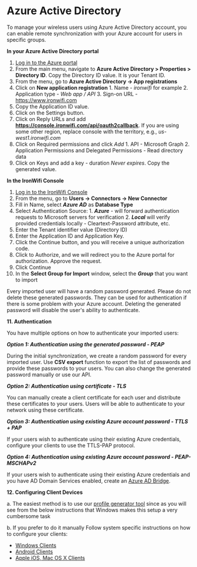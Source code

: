 # Azure Active Directory

To manage your wireless users using Azure Active Directory account, you can enable remote synchronization with your Azure account for users in specific groups.

**In your Azure Active Directory portal**

1. [Log in to the Azure portal](https://portal.azure.com)
2. From the main menu, navigate to **Azure Active Directory > Properties > Directory ID**. Copy the Directory ID value. It is your Tenant ID.
3. From the menu, go to **Azure Active Directory -> App registrations**
4. Click on **New application registration**
        1. Name - _ironwifi_ for example
        2. Application type - _Web app / API_
        3. Sign-on URL - https://www.ironwifi.com
5. Copy the Application ID value.
6. Click on the Settings button.
7. Click on Reply URLs and add **https://console.ironwifi.com/api/oauth2callback**. If you are using some other region, replace console with the territory, e.g., _us-west1.ironwifi.com_
8. Click on Required permissions and click _Add_
        1. API - Microsoft Graph
        2. Application Permissions and Delegated Permissions - Read directory data
9. Click on Keys and add a key - duration _Never expires_. Copy the generated value.

**In the IronWifi Console**

1. [Log in to the IronWifi Console](https://console.ironwifi.com/)
2. From the menu, go to **Users -> Connectors -> New Connector**
3. Fill in Name, select **_Azure AD_** as **Database Type**
4. Select Authentication Source:
        1. **_Azure_** - will forward authentication requests to Microsoft servers for verification
        2. **_Local_** will verify provided credentials locally - Cleartext-Password attribute, etc.
5. Enter the Tenant identifier value (Directory ID)
6. Enter the Application ID and Application Key.
7. Click the Continue button, and you will receive a unique authorization code.
8. Click to Authorize, and we will redirect you to the Azure portal for authorization. Approve the request.
9. Click Continue
10. In the **Select Group for Import** window, select the **_Group_** that you want to import

Every imported user will have a random password generated. Please do not delete these generated passwords. They can be used for authentication if there is some problem with your Azure account. Deleting the generated password will disable the user's ability to authenticate.

 

**11. Authentication**

You have multiple options on how to authenticate your imported users:

**_Option 1: Authentication using the generated password - PEAP_**

During the initial synchronization, we create a random password for every imported user. Use **CSV export** function to export the list of passwords and provide these passwords to your users. You can also change the generated password manually or use our API.

**_Option 2: Authentication using certificate - TLS_**

You can manually create a client certificate for each user and distribute these certificates to your users. Users will be able to authenticate to your network using these certificate.

**_Option 3: Authentication using existing Azure account password - TTLS + PAP_**

If your users wish to authenticate using their existing Azure credentials, configure your clients to use the TTLS-PAP protocol.

**_Option 4: Authentication using existing Azure account password - PEAP-MSCHAPv2_**

If your users wish to authenticate using their existing Azure credentials and you have AD Domain Services enabled, create an [Azure AD Bridge](https://www.ironwifi.com/azure-ad-authentication-peap-mschapv2/).

 

**12. Configuring Client Devices**

a. The easiest method is to use our [profile generator tool](https://www.ironwifi.com/wifi-profile-generator/) since as you will see from the below instructions that Windows makes this setup a very cumbersome task

b. If you prefer to do it manually Follow system specific instructions on how to configure your clients:

- [Windows Clients](https://www.ironwifi.com/windows-clients/)
- [Android Clients](https://www.ironwifi.com/android-clients/)
- [Apple iOS, Mac OS X Clients](https://www.ironwifi.com/ios-mac-os-clients/)

